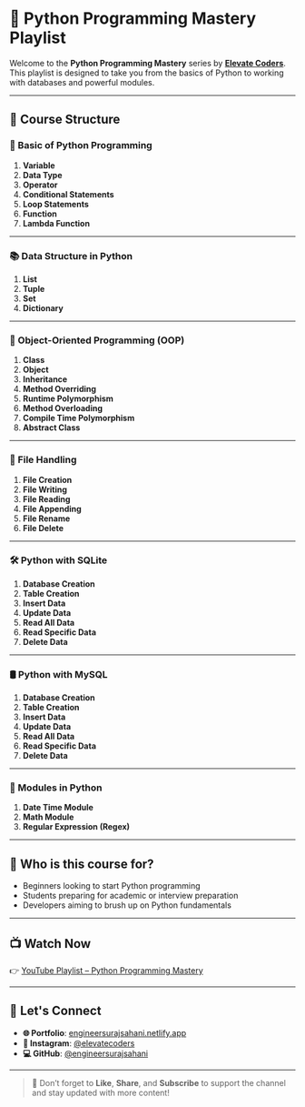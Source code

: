 # 🐍 Python Programming Mastery Playlist

Welcome to the **Python Programming Mastery** series by **[Elevate Coders](https://www.youtube.com/@elevatecoders)**. This playlist is designed to take you from the basics of Python to working with databases and powerful modules.

---

## 📌 Course Structure

### 🔰 Basic of Python Programming
1. **Variable**
2. **Data Type**
3. **Operator**
4. **Conditional Statements**
5. **Loop Statements**
6. **Function**
7. **Lambda Function**

---

### 📚 Data Structure in Python
1. **List**
2. **Tuple**
3. **Set**
4. **Dictionary**

---

### 🧱 Object-Oriented Programming (OOP)
1. **Class**
2. **Object**
3. **Inheritance**
4. **Method Overriding**
5. **Runtime Polymorphism**
6. **Method Overloading**
7. **Compile Time Polymorphism**
8. **Abstract Class**

---

### 📁 File Handling
1. **File Creation**
2. **File Writing**
3. **File Reading**
4. **File Appending**
5. **File Rename**
6. **File Delete**

---

### 🛠 Python with SQLite
1. **Database Creation**
2. **Table Creation**
3. **Insert Data**
4. **Update Data**
5. **Read All Data**
6. **Read Specific Data**
7. **Delete Data**

---

### 🛢 Python with MySQL
1. **Database Creation**
2. **Table Creation**
3. **Insert Data**
4. **Update Data**
5. **Read All Data**
6. **Read Specific Data**
7. **Delete Data**

---

### 🧩 Modules in Python
1. **Date Time Module**
2. **Math Module**
3. **Regular Expression (Regex)**

---

## 🚀 Who is this course for?
- Beginners looking to start Python programming
- Students preparing for academic or interview preparation
- Developers aiming to brush up on Python fundamentals

---

## 📺 Watch Now

👉 [YouTube Playlist – Python Programming Mastery](https://www.youtube.com/@elevatecoders)

---

## 🙌 Let's Connect

- **🌐 Portfolio**: [engineersurajsahani.netlify.app](https://engineersurajsahani.netlify.app/)
- **📸 Instagram**: [@elevatecoders](https://instagram.com/elevatecoders)
- **💻 GitHub**: [@engineersurajsahani](https://github.com/engineersurajsahani)

---

> 🔔 Don’t forget to **Like**, **Share**, and **Subscribe** to support the channel and stay updated with more content!
